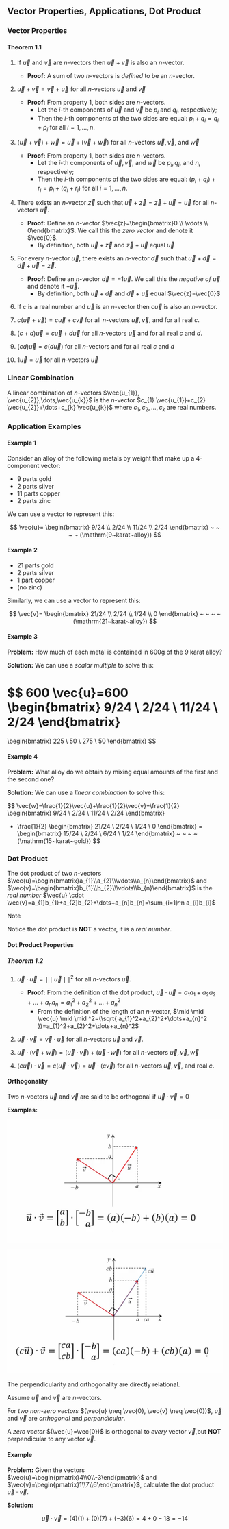 ## Vector Properties, Applications, Dot Product

### Vector Properties

#### Theorem 1.1

1. If $\vec{u}$ and $\vec{v}$ are $n$-vectors then $\vec{u}+\vec{v}$ is also an $n$-vector.
	- **Proof:** A sum of two $n$-vectors is _defined_ to be an $n$-vector.

2. $\vec{u}+\vec{v}=\vec{v}+\vec{u}$ for all $n$-vectors $\vec{u}$ and $\vec{v}$
	- **Proof:** From property 1, both sides are $n$-vectors. 
		- Let the $i$-th components of $\vec{u}$ and $\vec{v}$ be $p_{i}$ and $q_{i}$, respectively;
		- Then the $i$-th components of the two sides are equal: $p_{i}+q_{i}=q_{i}+p_{i}$ for all $i=1,\dots,n$.

3. $(\vec{u}+\vec{v})+\vec{w}=\vec{u}+(\vec{v}+\vec{w})$ for all $n$-vectors $\vec{u},\vec{v},$ and $\vec{w}$
	- **Proof:** From property 1, both sides are $n$-vectors.
		- Let the $i$-th components of $\vec{u},\vec{v},$ and $\vec{w}$ be $p_{i},q_{i},$ and $r_{i}$, respectively;
		- Then the $i$-th components of the two sides are equal: $(p_{i}+q_{i})+r_{i}=p_{i}+(q_{i}+r_{i})$ for all $i=1,\dots,n$.

4. There exists an $n$-vector $\vec{z}$ such that $\vec{u}+\vec{z}=\vec{z}+\vec{u}=\vec{u}$ for all $n$-vectors $\vec{u}$.
	- **Proof:** Define an $n$-vector $\vec{z}=\begin{bmatrix}0 \\ \vdots \\ 0\end{bmatrix}$. We call this the _zero vector_ and denote it $\vec{0}$.
		- By definition, both $\vec{u}+\vec{z}$ and $\vec{z}+\vec{u}$ equal $\vec{u}$

5. For every $n$-vector $\vec{u}$, there exists an $n$-vector $\vec{d}$ such that $\vec{u}+\vec{d}=\vec{d}+\vec{u}=\vec{z}$.
	- **Proof:** Define an $n$-vector $\vec{d}=-1\vec{u}$. We call this the _negative of $\vec{u}$_ and denote it $-\vec{u}$.
		- By definition, both $\vec{u}+\vec{d}$ and $\vec{d}+\vec{u}$ equal $\vec{z}=\vec{0}$

6. If $c$ is a real number and $\vec{u}$ is an $n$-vector then $c\vec{u}$ is also an $n$-vector.

7. $c(\vec{u}+\vec{v})=c \vec{u}+c \vec{v}$ for all $n$-vectors $\vec{u},\vec{v},$ and for all real $c$.

8. $(c+d)\vec{u}=c \vec{u}+d \vec{u}$ for all $n$-vectors $\vec{u}$ and for all real $c$ and $d$.

9. $(cd) \vec{u}=c(d \vec{u})$ for all $n$-vectors and for all real $c$ and $d$

10. $1\vec{u}=\vec{u}$ for all $n$-vectors $\vec{u}$

### Linear Combination

A linear combination of $n$-vectors $\vec{u_{1}}, \vec{u_{2}},\dots,\vec{u_{k}}$ is the $n$-vector $c_{1} \vec{u_{1}}+c_{2} \vec{u_{2}}+\dots+c_{k} \vec{u_{k}}$ where $c_{1},c_{2},\dots,c_{k}$ are real numbers.

### Application Examples

#### Example 1

Consider an alloy of the following metals by weight that make up a 4-component vector:

- 9 parts gold
- 2 parts silver
- 11 parts copper
- 2 parts zinc

We can use a vector to represent this:

$$
\vec{u}=
\begin{bmatrix}
9/24 \\
2/24 \\
11/24 \\
2/24
\end{bmatrix}
~ ~ ~ ~ (\mathrm{9~karat~alloy})
$$

#### Example 2

- 21 parts gold
- 2 parts silver
- 1 part copper
- (no zinc)

Similarly,  we can use a vector to represent this:

$$
\vec{v}=
\begin{bmatrix}
21/24 \\
2/24 \\
1/24 \\
0
\end{bmatrix}
~ ~ ~ ~(\mathrm{21~karat~alloy})
$$



#### Example 3

**Problem:** How much of each metal is contained in 600g of the 9 karat alloy?

**Solution:** We can use a _scalar multiple_ to solve this:

$$
600 \vec{u}=600
\begin{bmatrix}
9/24 \\
2/24 \\
11/24 \\
2/24
\end{bmatrix}
=
\begin{bmatrix}
225 \\
50 \\
275 \\
50
\end{bmatrix}
$$

#### Example 4

**Problem:** What alloy do we obtain by mixing equal amounts of the first and the second one?

**Solution:** We can use a _linear combination_ to solve this:

$$
\vec{w}=\frac{1}{2}\vec{u}+\frac{1}{2}\vec{v}=\frac{1}{2}
\begin{bmatrix}
9/24 \\
2/24 \\
11/24 \\
2/24
\end{bmatrix}
+ \frac{1}{2}
\begin{bmatrix}
21/24 \\
2/24 \\
1/24 \\
0
\end{bmatrix}
=
\begin{bmatrix}
15/24 \\
2/24 \\
6/24 \\
1/24
\end{bmatrix}
~ ~ ~ ~(\mathrm{15~karat~gold})
$$

### Dot Product

The dot product of two $n$-vectors $\vec{u}=\begin{bmatrix}a_{1}\\a_{2}\\\vdots\\a_{n}\end{bmatrix}$ and $\vec{v}=\begin{bmatrix}b_{1}\\b_{2}\\\vdots\\b_{n}\end{bmatrix}$ is the _real number_ $\vec{u} \cdot \vec{v}=a_{1}b_{1}+a_{2}b_{2}+\dots+a_{n}b_{n}=\sum_{i=1}^n a_{i}b_{i}$

> [!Note]
> Notice the dot product is **NOT** a vector, it is a _real number_.

#### Dot Product Properties
##### Theorem 1.2

1. $\vec{u} \cdot \vec{u}=\mid \mid \vec{u} \mid \mid ^2$ for all $n$-vectors $\vec{u}$.
	- **Proof:** From the definition of the dot product, $\vec{u} \cdot \vec{u}=a_{1}a_{1}+a_{2}a_{2}+\dots+a_{n}a_{n}=a_{1}^2+a_{2}^2+\dots+a_{n}^2$
		- From the definition of the length of an $n$-vector, $\mid \mid \vec{u} \mid \mid ^2=(\sqrt{ a_{1}^2+a_{2}^2+\dots+a_{n}^2 })=a_{1}^2+a_{2}^2+\dots+a_{n}^2$

2. $\vec{u} \cdot \vec{v}=\vec{v} \cdot \vec{u}$ for all $n$-vectors $\vec{u}$ and $\vec{v}$.

3. $\vec{u} \cdot (\vec{v}+\vec{w})=(\vec{u} \cdot \vec{v})+(\vec{u} \cdot \vec{w})$ for all $n$-vectors $\vec{u},\vec{v},\vec{w}$

4. $(c \vec{u}) \cdot \vec{v}=c(\vec{u} \cdot \vec{v})=\vec{u} \cdot (c \vec{v})$ for all $n$-vectors $\vec{u},\vec{v},$ and real $c$.

#### Orthogonality

Two $n$-vectors $\vec{u}$ and $\vec{v}$ are said to be orthogonal if $\vec{u} \cdot \vec{v}=0$

**Examples:**

![](./Resources/orthogonality_example_1.png)

![](./Resources/orthogonality_example_2.png)

The perpendicularity and orthogonality are directly relational.

Assume $\vec{u}$ and $\vec{v}$ are $n$-vectors.

For _two non-zero vectors_ $(\vec{u} \neq \vec{0}, \vec{v} \neq \vec{0})$, $\vec{u}$ and $\vec{v}$ are _orthogonal_ and _perpendicular_.

A _zero vector_ $(\vec{u}=\vec{0})$ is orthogonal to _every_ vector $\vec{v}$,but **NOT** perpendicular to any vector $\vec{v}$.

#### Example

**Problem:** Given the vectors $\vec{u}=\begin{pmatrix}4\\0\\-3\end{pmatrix}$ and $\vec{v}=\begin{pmatrix}1\\7\\6\end{pmatrix}$, calculate the dot product $\vec{u} \cdot \vec{v}$.

**Solution:**

$$\vec{u} \cdot \vec{v}=(4)(1)+(0)(7)+(-3)(6)=4+0-18=-14$$